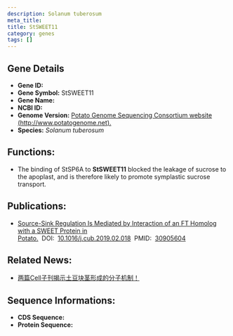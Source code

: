 ```yaml
---
description: Solanum tuberosum
meta_title:
title: StSWEET11
category: genes
tags: []
---
```


## Gene Details
- **Gene ID:**	[](https://www.maizegdb.org/gene_center/gene/)
- **Gene Symbol:** StSWEET11
- **Gene Name:** 
- **NCBI ID:** [](https://www.ncbi.nlm.nih.gov/gene/?term=)
- **Genome Version:** [Potato Genome Sequencing Consortium website (http://www.potatogenome.net).]()
- **Species:** *Solanum tuberosum*

## Functions:
   - The binding of StSP6A to **StSWEET11** blocked the leakage of sucrose to the apoplast, and is therefore likely to promote symplastic sucrose transport. 

## Publications:
   - [Source-Sink Regulation Is Mediated by Interaction of an FT Homolog with a SWEET Protein in Potato.]( https://www.sciencedirect.com/science/article/pii/S0960982219301575?via%3Dihub)&nbsp;&nbsp;DOI:&nbsp;&nbsp;[10.1016/j.cub.2019.02.018](https://www.sciencedirect.com/science/article/pii/S0960982219301575?via%3Dihub)&nbsp;&nbsp;PMID:&nbsp;&nbsp;[30905604](https://pubmed.ncbi.nlm.nih.gov/30905604/)

## Related News:
   - [两篇Cell子刊揭示土豆块茎形成的分子机制！](https://mp.weixin.qq.com/s?__biz=Mzg3MDEwNDEyMg==&mid=2247484418&idx=3&sn=7cef8aeb34378b2e51df8be99388fba9&chksm=ce93a957f9e42041d886dc2ec46b38ddd0fe128f8ef2b496ea367de91e87cabf2566db2e4fbe&scene=27#wechat_redirect)

## Sequence Informations:
- **CDS Sequence:**
- **Protein Sequence:**
